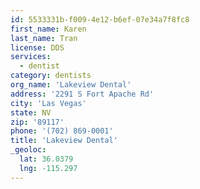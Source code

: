 ```yaml
---
id: 5533331b-f009-4e12-b6ef-07e34a7f8fc8
first_name: Karen
last_name: Tran
license: DDS
services:
  - dentist
category: dentists
org_name: 'Lakeview Dental'
address: '2291 S Fort Apache Rd'
city: 'Las Vegas'
state: NV
zip: '89117'
phone: '(702) 869-0001'
title: 'Lakeview Dental'
_geoloc:
  lat: 36.0379
  lng: -115.297
---
```

